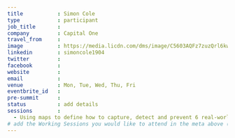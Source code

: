 ```yaml
---
title           : Simon Cole
type            : participant
job_title       :
company         : Capital One
travel_from     :
image           : https://media.licdn.com/dms/image/C5603AQFz7zuzQrl6kw/profile-displayphoto-shrink_800_800/0?e=1533168000&v=beta&t=9H_ZPwDF6ZOYo0Vrh6njnoHLe9VGzGrhN4KARFawwII
linkedin        : simoncole1904
twitter         :
facebook        :
website         :
email           :
venue           : Mon, Tue, Wed, Thu, Fri
eventbrite_id   :
pre-summit      :
status          : add details
sessions        :
  - Using maps to define how to capture, detect and prevent 6 real-world security incidents
# add the Working Sessions you would like to attend in the meta above (use the session's title) e.g. sessions (one per line): -Security Playbooks Diagrams -Hackathon Daily Sessions
---
```


<!-- put more details about participant here -->
